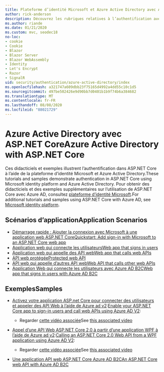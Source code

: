 ```yaml
---
title: Plateforme d’identité Microsoft et Azure Active Directory avec ASP.NET Core
author: rick-anderson
description: Découvrez les rubriques relatives à l’authentification avec Microsoft Identity Platform Azure Active Directory pour les applications Web et les API dans ASP.NET Core.
ms.author: riande
ms.date: 01/21/2020
ms.custom: mvc, seodec18
no-loc:
- cookie
- Cookie
- Blazor
- Blazor Server
- Blazor WebAssembly
- Identity
- Let's Encrypt
- Razor
- SignalR
uid: security/authentication/azure-active-directory/index
ms.openlocfilehash: a321747a609dbb23f75165d4992a4dd55c10c1d5
ms.sourcegitcommit: 497be502426e9d90bb7d0401b1b9f74b6a384682
ms.translationtype: MT
ms.contentlocale: fr-FR
ms.lasthandoff: 08/08/2020
ms.locfileid: "88021729"
---
```

# <a name="azure-active-directory-with-aspnet-core"></a><span data-ttu-id="6627c-103">Azure Active Directory avec ASP.NET Core</span><span class="sxs-lookup"><span data-stu-id="6627c-103">Azure Active Directory with ASP.NET Core</span></span>

<span data-ttu-id="6627c-104">Ces didacticiels et exemples illustrent l’authentification dans ASP.NET Core à l’aide de la plateforme d’identité Microsoft et Azure Active Directory.</span><span class="sxs-lookup"><span data-stu-id="6627c-104">These tutorials and samples demonstrate authentication in ASP.NET Core using Microsoft identity platform and Azure Active Directory.</span></span> <span data-ttu-id="6627c-105">Pour obtenir des didacticiels et des exemples supplémentaires sur l’utilisation de ASP.NET Core avec Azure AD, consultez [plateforme d’identité Microsoft](/azure/active-directory/develop/).</span><span class="sxs-lookup"><span data-stu-id="6627c-105">For additional tutorials and samples using ASP.NET Core with Azure AD, see [Microsoft identity platform](/azure/active-directory/develop/).</span></span>

## <a name="application-scenarios"></a><span data-ttu-id="6627c-106">Scénarios d’application</span><span class="sxs-lookup"><span data-stu-id="6627c-106">Application Scenarios</span></span>

* [<span data-ttu-id="6627c-107">Démarrage rapide : Ajouter la connexion avec Microsoft à une application web ASP.NET Core</span><span class="sxs-lookup"><span data-stu-id="6627c-107">Quickstart: Add sign-in with Microsoft to an ASP.NET Core web app</span></span>](/azure/active-directory/develop/quickstart-v2-aspnet-core-webapp)
* [<span data-ttu-id="6627c-108">Application web qui connecte les utilisateurs</span><span class="sxs-lookup"><span data-stu-id="6627c-108">Web app that signs in users</span></span>](/azure/active-directory/develop/scenario-web-app-sign-user-overview?tabs=aspnetcore)
* [<span data-ttu-id="6627c-109">Application web qui appelle des API web</span><span class="sxs-lookup"><span data-stu-id="6627c-109">Web app that calls web APIs</span></span>](/azure/active-directory/develop/scenario-web-app-call-api-overview)
* [<span data-ttu-id="6627c-110">API web protégée</span><span class="sxs-lookup"><span data-stu-id="6627c-110">Protected web API</span></span>](/azure/active-directory/develop/scenario-protected-web-api-overview)
* [<span data-ttu-id="6627c-111">API web qui appelle d’autres API web</span><span class="sxs-lookup"><span data-stu-id="6627c-111">Web API that calls other web APIs</span></span>](/azure/active-directory/develop/scenario-web-api-call-api-overview)
* [<span data-ttu-id="6627c-112">Application Web qui connecte les utilisateurs avec Azure AD B2C</span><span class="sxs-lookup"><span data-stu-id="6627c-112">Web app that signs in users with Azure AD B2C</span></span>](xref:security/authentication/azure-ad-b2c)

## <a name="samples"></a><span data-ttu-id="6627c-113">Exemples</span><span class="sxs-lookup"><span data-stu-id="6627c-113">Samples</span></span>

* <span data-ttu-id="6627c-114">[Activez votre application ASP.net Core pour connecter des utilisateurs et appeler des API Web à l’aide de Azure ad v2](/samples/azure-samples/active-directory-aspnetcore-webapp-openidconnect-v2/enable-webapp-signin/):</span><span class="sxs-lookup"><span data-stu-id="6627c-114">[Enable your ASP.NET Core app to sign-in users and call web APIs using Azure AD V2](/samples/azure-samples/active-directory-aspnetcore-webapp-openidconnect-v2/enable-webapp-signin/):</span></span> 
  * <span data-ttu-id="6627c-115">Regarder [cette vidéo associée](https://channel9.msdn.com/Events/Build/2018/THR5001)</span><span class="sxs-lookup"><span data-stu-id="6627c-115">See [this associated video](https://channel9.msdn.com/Events/Build/2018/THR5001)</span></span>

* <span data-ttu-id="6627c-116">[Appel d’une API Web ASP.NET Core 2,0 à partir d’une application WPF à l’aide de Azure ad v2](/samples/azure-samples/active-directory-dotnet-native-aspnetcore-v2/calling-an-aspnet-core-web-api-from-a-wpf-application-using-azure-ad-v2/):</span><span class="sxs-lookup"><span data-stu-id="6627c-116">[Calling an ASP.NET Core 2.0 Web API from a WPF application using Azure AD V2](/samples/azure-samples/active-directory-dotnet-native-aspnetcore-v2/calling-an-aspnet-core-web-api-from-a-wpf-application-using-azure-ad-v2/):</span></span> 
  * <span data-ttu-id="6627c-117">Regarder [cette vidéo associée](https://channel9.msdn.com/Events/Build/2018/THR5000)</span><span class="sxs-lookup"><span data-stu-id="6627c-117">See [this associated video](https://channel9.msdn.com/Events/Build/2018/THR5000)</span></span>

* [<span data-ttu-id="6627c-118">Une application API web ASP.NET Core Azure AD B2C</span><span class="sxs-lookup"><span data-stu-id="6627c-118">An ASP.NET Core web API with Azure AD B2C</span></span>](https://azure.microsoft.com/resources/samples/active-directory-b2c-dotnetcore-webapi/)
